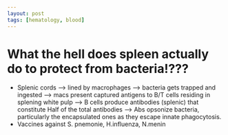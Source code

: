 ```yaml
---
layout: post
tags: [hematology, blood]
---
```



# What the hell does spleen actually do to protect from bacteria!???


- Splenic cords --> lined by macrophages --> bacteria gets trapped and ingested --> macs present captured antigens to B/T cells residing in splening white pulp --> B cells produce antibodies (splenic) that constitute Half of the total antibodies --> Abs opsonize bacteria, particularly the encapsulated ones as they escape innate phagocytosis.
- Vaccines against S. pnemonie, H.influenza, N.menin



